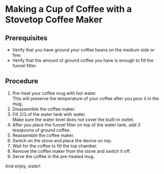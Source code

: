 # Making a Cup of Coffee with a Stovetop Coffee Maker

## Prerequisites

* Verify that you have ground your coffee beans on the medium side or fine.
* Verify that the amount of ground coffee you have is enough to fill the funnel filter.

## Procedure

1. Pre-heat your coffee mug with hot water.<br>This will preserve the temperature of your coffee after you pour it in the mug.
1. Disassemble the coffee maker.
1. Fill 2/3 of the water tank with water.<br>Make sure the water level does not cover the built-in outlet.
1. After you place the funnel filter on top of the water tank, add 3 teaspoons of ground coffee.
1. Reassemble the coffee maker.
1. Switch on the stove and place the device on top.
1. Wait for the coffee to fill the top chamber.
1. Remove the coffee maker from the stove and switch it off.
1. Serve the coffee in the pre-heated mug.

And enjoy, sister!
